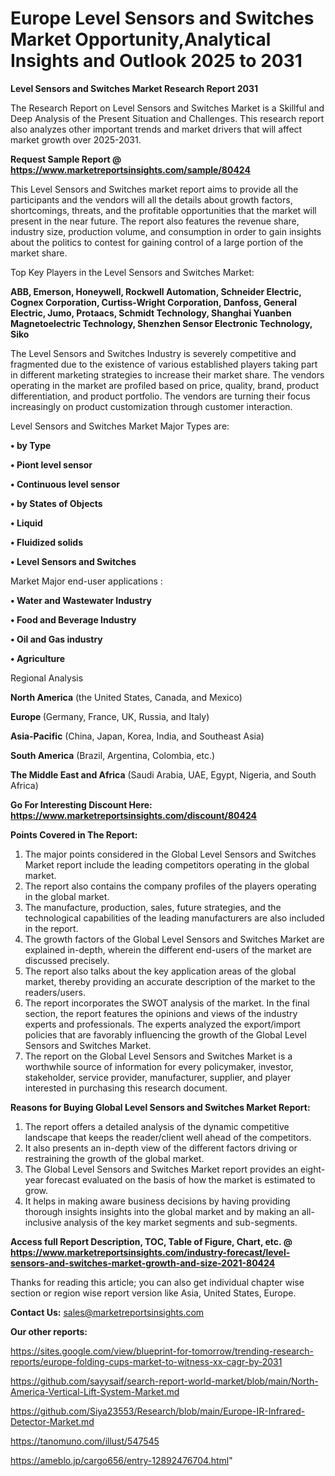 # Europe Level Sensors and Switches Market Opportunity,Analytical Insights and Outlook 2025 to 2031

<strong>Level Sensors and Switches Market Research Report 2031</strong>

The Research Report on Level Sensors and Switches Market is a Skillful and Deep Analysis of the Present Situation and Challenges. This research report also analyzes other important trends and market drivers that will affect market growth over 2025-2031.

<strong>Request Sample Report @ <a href=https://www.marketreportsinsights.com/sample/80424>https://www.marketreportsinsights.com/sample/80424</a></strong>

This Level Sensors and Switches market report aims to provide all the participants and the vendors will all the details about growth factors, shortcomings, threats, and the profitable opportunities that the market will present in the near future. The report also features the revenue share, industry size, production volume, and consumption in order to gain insights about the politics to contest for gaining control of a large portion of the market share.

Top Key Players in the Level Sensors and Switches Market:

<strong>ABB, Emerson, Honeywell, Rockwell Automation, Schneider Electric, Cognex Corporation, Curtiss-Wright Corporation, Danfoss, General Electric, Jumo, Protaacs, Schmidt Technology, Shanghai Yuanben Magnetoelectric Technology, Shenzhen Sensor Electronic Technology, Siko</strong>

The Level Sensors and Switches Industry is severely competitive and fragmented due to the existence of various established players taking part in different marketing strategies to increase their market share. The vendors operating in the market are profiled based on price, quality, brand, product differentiation, and product portfolio. The vendors are turning their focus increasingly on product customization through customer interaction.

Level Sensors and Switches Market Major Types are:

<strong>• by Type

• Piont level sensor

• Continuous level sensor

• by States of Objects

• Liquid

• Fluidized solids

• Level Sensors and Switches</strong>

Market Major end-user applications :

<strong>• Water and Wastewater Industry

• Food and Beverage Industry

• Oil and Gas industry

• Agriculture</strong>

Regional Analysis

</u><strong><b>North America</b></strong> (the United States, Canada, and Mexico)

<strong><b>Europe </b></strong>(Germany, France, UK, Russia, and Italy)

<strong><b>Asia-Pacific</b></strong> (China, Japan, Korea, India, and Southeast Asia)

<strong><b>South America</b></strong> (Brazil, Argentina, Colombia, etc.)

<strong><b>The Middle East and Africa</b></strong> (Saudi Arabia, UAE, Egypt, Nigeria, and South Africa)

<strong>Go For Interesting Discount Here: <a href=https://www.marketreportsinsights.com/discount/80424>https://www.marketreportsinsights.com/discount/80424</a></strong>

<strong>Points Covered in The Report:</strong>
<ol>
  <li>The major points considered in the Global Level Sensors and Switches Market report include the leading competitors operating in the global market.</li>
  <li>The report also contains the company profiles of the players operating in the global market.</li>
  <li>The manufacture, production, sales, future strategies, and the technological capabilities of the leading manufacturers are also included in the report.</li>
  <li>The growth factors of the Global Level Sensors and Switches Market are explained in-depth, wherein the different end-users of the market are discussed precisely.</li>
  <li>The report also talks about the key application areas of the global market, thereby providing an accurate description of the market to the readers/users.</li>
  <li>The report incorporates the SWOT analysis of the market. In the final section, the report features the opinions and views of the industry experts and professionals. The experts analyzed the export/import policies that are favorably influencing the growth of the Global Level Sensors and Switches Market.</li>
  <li>The report on the Global Level Sensors and Switches Market is a worthwhile source of information for every policymaker, investor, stakeholder, service provider, manufacturer, supplier, and player interested in purchasing this research document.</li>
</ol>
<strong>Reasons for Buying Global Level Sensors and Switches Market Report:</strong>

<ol>
  <li>The report offers a detailed analysis of the dynamic competitive landscape that keeps the reader/client well ahead of the competitors.</li>
  <li>It also presents an in-depth view of the different factors driving or restraining the growth of the global market.</li>
  <li>The Global Level Sensors and Switches Market report provides an eight-year forecast evaluated on the basis of how the market is estimated to grow.</li>
  <li>It helps in making aware business decisions by having providing thorough insights insights into the global market and by making an all-inclusive analysis of the key market segments and sub-segments.</li>
</ol>
<strong>Access full Report Description, TOC, Table of Figure, Chart, etc. @ <a href=https://www.marketreportsinsights.com/industry-forecast/level-sensors-and-switches-market-growth-and-size-2021-80424>https://www.marketreportsinsights.com/industry-forecast/level-sensors-and-switches-market-growth-and-size-2021-80424</a></strong>


Thanks for reading this article; you can also get individual chapter wise section or region wise report version like Asia, United States, Europe.

<strong>Contact Us:</strong>
sales@marketreportsinsights.com

<strong>Our other reports:</strong>

<a href=https://sites.google.com/view/blueprint-for-tomorrow/trending-research-reports/europe-folding-cups-market-to-witness-xx-cagr-by-2031>https://sites.google.com/view/blueprint-for-tomorrow/trending-research-reports/europe-folding-cups-market-to-witness-xx-cagr-by-2031</a>

<a href=https://github.com/sayysaif/search-report-world-market/blob/main/North-America-Vertical-Lift-System-Market.md>https://github.com/sayysaif/search-report-world-market/blob/main/North-America-Vertical-Lift-System-Market.md</a>

<a href=https://github.com/Siya23553/Research/blob/main/Europe-IR-Infrared-Detector-Market.md>https://github.com/Siya23553/Research/blob/main/Europe-IR-Infrared-Detector-Market.md</a>

<a href=https://tanomuno.com/illust/547545>https://tanomuno.com/illust/547545</a>

<a href=https://ameblo.jp/cargo656/entry-12892476704.html>https://ameblo.jp/cargo656/entry-12892476704.html</a>"
